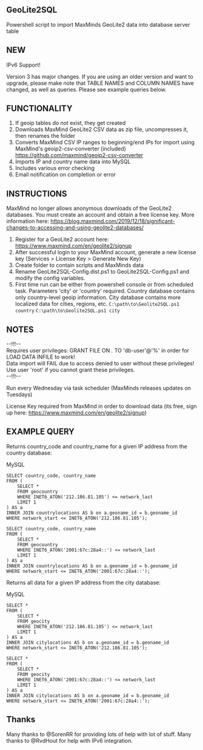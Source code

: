 ## GeoLite2SQL
Powershell script to import MaxMinds GeoLite2 data into database server table

## NEW

IPv6 Support!

Version 3 has major changes. If you are using an older version and want to upgrade, please make note that TABLE NAMES and COLUMN NAMES have changed, as well as queries. Please see example queries below.

## FUNCTIONALITY
1) If geoip tables do not exist, they get created
2) Downloads MaxMind GeoLite2 CSV data as zip file, uncompresses it, then renames the folder
3) Converts MaxMind CSV IP ranges to beginning/end IPs for import using MaxMind's geoip2-csv-converter (included) https://github.com/maxmind/geoip2-csv-converter
4) Imports IP and country name data into MySQL
5) Includes various error checking
6) Email notification on completion or error

## INSTRUCTIONS
MaxMind no longer allows anonymous downloads of the GeoLite2 databases. You must create an account and obtain a free license key. More information here:
https://blog.maxmind.com/2019/12/18/significant-changes-to-accessing-and-using-geolite2-databases/

1) Register for a GeoLite2 account here: https://www.maxmind.com/en/geolite2/signup
2) After successful login to your MaxMind account, generate a new license key (Services > License Key > Generate New Key)
3) Create folder to contain scripts and MaxMinds data
4) Rename GeoLite2SQL-Config.dist.ps1 to GeoLite2SQL-Config.ps1 and modify the config variables.
5) First time run can be either from powershell console or from scheduled task. Parameters 'city' or 'country' required. Country database contains only country-level geoip information. City database contains more localized data for cities, regions, etc.
```C:\path\to\Geolite2SQL.ps1 country```
```C:\path\to\Geolite2SQL.ps1 city```

## NOTES
--!!!--   
Requires user privileges: GRANT FILE ON *.* TO 'db-user'@'%' in order for LOAD DATA INFILE to work!  
Data import will FAIL due to access denied to user without these privileges!  
Use user 'root' if you cannot grant these privileges.  
--!!!-- 

Run every Wednesday via task scheduler (MaxMinds releases updates on Tuesdays)

License Key required from MaxMind in order to download data (its free, sign up here: https://www.maxmind.com/en/geolite2/signup)

## EXAMPLE QUERY
Returns country_code and country_name for a given IP address from the country database:

MySQL	
```
SELECT country_code, country_name
FROM (
	SELECT * 
	FROM geocountry 
	WHERE INET6_ATON('212.186.81.105') <= network_last
	LIMIT 1
) AS a 
INNER JOIN countrylocations AS b on a.geoname_id = b.geoname_id
WHERE network_start <= INET6_ATON('212.186.81.105');
```

```
SELECT country_code, country_name
FROM (
	SELECT * 
	FROM geocountry 
	WHERE INET6_ATON('2001:67c:28a4::') <= network_last
	LIMIT 1
) AS a 
INNER JOIN countrylocations AS b on a.geoname_id = b.geoname_id
WHERE network_start <= INET6_ATON('2001:67c:28a4::');
```

Returns all data for a given IP address from the city database:

MySQL	
```
SELECT *
FROM (
	SELECT * 
	FROM geocity 
	WHERE INET6_ATON('212.186.81.105') <= network_last
	LIMIT 1
) AS a 
INNER JOIN citylocations AS b on a.geoname_id = b.geoname_id
WHERE network_start <= INET6_ATON('212.186.81.105');
```

```
SELECT *
FROM (
	SELECT * 
	FROM geocity 
	WHERE INET6_ATON('2001:67c:28a4::') <= network_last
	LIMIT 1
) AS a 
INNER JOIN citylocations AS b on a.geoname_id = b.geoname_id
WHERE network_start <= INET6_ATON('2001:67c:28a4::');
```

## Thanks
Many thanks to @SorenRR for providing lots of help with lot of stuff.
Many thanks to @RvdHout for help with IPv6 integration.
